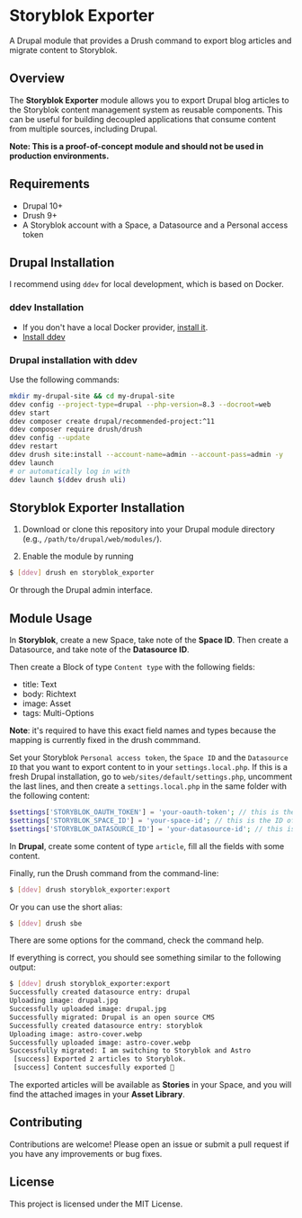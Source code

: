 # Storyblok Exporter

A Drupal module that provides a Drush command to export blog articles and migrate content to Storyblok.

## Overview

The **Storyblok Exporter** module allows you to export Drupal blog articles to the Storyblok content management system as reusable components. This can be useful for building decoupled applications that consume content from multiple sources, including Drupal.

**Note: This is a proof-of-concept module and should not be used in production environments.**

## Requirements
- Drupal 10+
- Drush 9+
- A Storyblok account with a Space, a Datasource and a Personal access token

## Drupal Installation
I recommend using `ddev` for local development, which is based on Docker.

### ddev Installation

- If you don't have a local Docker provider, [install it](https://ddev.readthedocs.io/en/stable/users/install/docker-installation/).
- [Install ddev](https://ddev.readthedocs.io/en/latest/users/install/ddev-installation/)

### Drupal installation with ddev

Use the following commands:

```bash
mkdir my-drupal-site && cd my-drupal-site
ddev config --project-type=drupal --php-version=8.3 --docroot=web
ddev start
ddev composer create drupal/recommended-project:^11
ddev composer require drush/drush
ddev config --update
ddev restart
ddev drush site:install --account-name=admin --account-pass=admin -y
ddev launch
# or automatically log in with
ddev launch $(ddev drush uli)
```

## Storyblok Exporter Installation
1. Download or clone this repository into your Drupal module directory (e.g., `/path/to/drupal/web/modules/`).

2. Enable the module by running
```bash
$ [ddev] drush en storyblok_exporter
```
Or through the Drupal admin interface.

## Module Usage
In **Storyblok**, create a new Space, take note of the **Space ID**. Then create a Datasource, and take note of the **Datasource ID**.

Then create a Block of type `Content type` with the following fields:
- title: Text
- body: Richtext
- image: Asset
- tags: Multi-Options

**Note**: it's required to have this exact field names and types because the mapping is currently fixed in the drush commmand.

Set your Storyblok `Personal access token`, the `Space ID` and the `Datasource ID` that you want to export content to in your `settings.local.php`. If this is a fresh Drupal installation, go to `web/sites/default/settings.php`, uncomment the last lines, and then create a `settings.local.php` in the same folder with the following content:

```php
$settings['STORYBLOK_OAUTH_TOKEN'] = 'your-oauth-token'; // this is the Personal access token (in Account settings in Storyblok)
$settings['STORYBLOK_SPACE_ID'] = 'your-space-id'; // this is the ID of your Space (no #)
$settings['STORYBLOK_DATASOURCE_ID'] = 'your-datasource-id'; // this is required for migrating tags
```

In **Drupal**, create some content of type `article`, fill all the fields with some content.

Finally, run the Drush command from the command-line:
```bash
$ [ddev] drush storyblok_exporter:export
```

Or you can use the short alias:
```bash
$ [ddev] drush sbe
```

There are some options for the command, check the command help.

If everything is correct, you should see something similar to the following output:
```bash
$ [ddev] drush storyblok_exporter:export
Successfully created datasource entry: drupal
Uploading image: drupal.jpg
Successfully uploaded image: drupal.jpg
Successfully migrated: Drupal is an open source CMS
Successfully created datasource entry: storyblok
Uploading image: astro-cover.webp
Successfully uploaded image: astro-cover.webp
Successfully migrated: I am switching to Storyblok and Astro
 [success] Exported 2 articles to Storyblok.
 [success] Content succesfully exported 🎉
```

The exported articles will be available as **Stories** in your Space, and you will find the attached images in your **Asset Library**.

## Contributing
Contributions are welcome! Please open an issue or submit a pull request if you have any improvements or bug fixes.

## License
This project is licensed under the MIT License.
